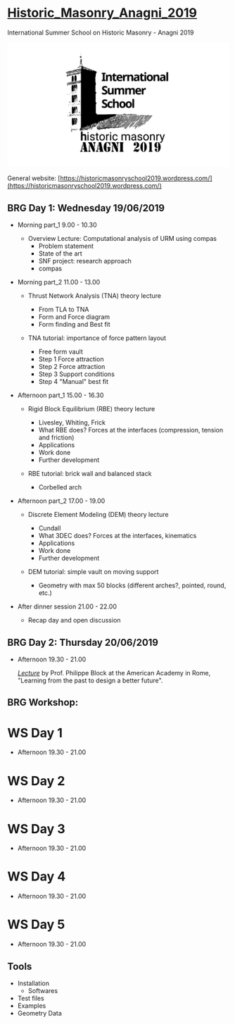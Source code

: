 # [Historic_Masonry_Anagni_2019](http://www.block.arch.ethz.ch/brg/teaching/historic-masonry-summer-school-anagni-2019)
International Summer School on Historic Masonry - Anagni 2019

![img](Tools/masonry_structures_school_2019_anagni-logo-e1547807560485_1550829849_1920x1080.png)

General website: [https://historicmasonryschool2019.wordpress.com/](https://historicmasonryschool2019.wordpress.com/)


## BRG Day 1: Wednesday 19/06/2019

   * Morning part_1 9.00 - 10.30
      * Overview Lecture: Computational analysis of URM using compas
        * Problem statement
        * State of the art
        * SNF project: research approach
        * compas
   
   * Morning part_2 11.00 - 13.00
      * Thrust Network Analysis (TNA) theory lecture
        * From TLA to TNA
        * Form and Force diagram
        * Form finding and Best fit
        
      * TNA tutorial: importance of force pattern layout
        * Free form vault
        * Step 1 Force attraction
        * Step 2 Force attraction
        * Step 3 Support conditions
        * Step 4 "Manual" best fit      
      
   * Afternoon part_1 15.00 - 16.30
      * Rigid Block Equilibrium (RBE) theory lecture
        * Livesley, Whiting, Frick
        * What RBE does? Forces at the interfaces (compression, tension and friction)
        * Applications 
        * Work done
        * Further development
        
      * RBE tutorial: brick wall and balanced stack
        * Corbelled arch

   
   * Afternoon part_2 17.00 - 19.00
      * Discrete Element Modeling (DEM) theory lecture
        * Cundall
        * What 3DEC does? Forces at the interfaces, kinematics
        * Applications
        * Work done
        * Further development
      
      * DEM tutorial: simple vault on moving support
        * Geometry with max 50 blocks (different arches?, pointed, round, etc.) 
      
      
   * After dinner session 21.00 - 22.00
      * Recap day and open discussion


## BRG Day 2: Thursday  20/06/2019

   * Afternoon 19.30 - 21.00

      *[Lecture](https://www.dropbox.com/s/6sq1ypvg06iaabq/20190110_Tongji_PBlock.pdf?dl=0)* by Prof. Philippe Block at the American Academy in Rome, "Learning from the past to design a better future".


## BRG Workshop:

 # WS Day 1
   * Afternoon 19.30 - 21.00
    
 # WS Day 2
   * Afternoon 19.30 - 21.00
 
 # WS Day 3
   * Afternoon 19.30 - 21.00
 
 # WS Day 4
   * Afternoon 19.30 - 21.00
 
 # WS Day 5
   * Afternoon 19.30 - 21.00
 
  
 
## Tools
* Installation
  * Softwares
* Test files
* Examples
* Geometry Data

